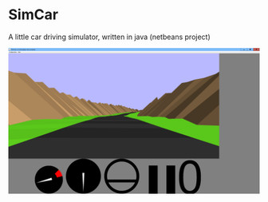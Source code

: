 # SimCar
A little car driving simulator, written in java (netbeans project)

![Introductory images](/simcar.png)
